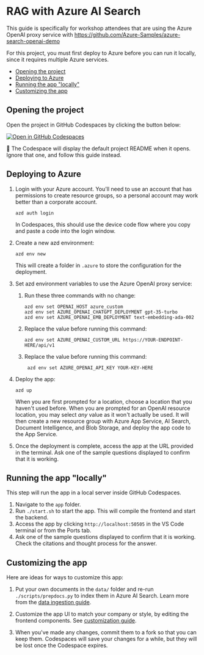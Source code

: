 
# RAG with Azure AI Search

This guide is specifically for workshop attendees that are using the Azure OpenAI proxy service
with https://github.com/Azure-Samples/azure-search-openai-demo

For this project, you must first deploy to Azure before you can run it locally, since it requires multiple Azure services.

* [Opening the project](#opening-the-project)
* [Deploying to Azure](#deploying-to-azure)
* [Running the app "locally"](#running-the-app-locally)
* [Customizing the app](#customizing-the-app)

## Opening the project

Open the project in GitHub Codespaces by clicking the button below:

[![Open in GitHub Codespaces](https://github.com/codespaces/badge.svg)](https://github.com/codespaces/new?hide_repo_select=true&ref=main&repo=599293758&machine=standardLinux32gb&devcontainer_path=.devcontainer%2Fdevcontainer.json&location=WestUs2)

👀 The Codespace will display the default project README when it opens. Ignore that one, and follow this guide instead.

## Deploying to Azure

1. Login with your Azure account. You'll need to use an account that has permissions to create resource groups, so a personal account may work better than a corporate account.

    ```shell
    azd auth login
    ```

    In Codespaces, this should use the device code flow where you copy and paste a code into the login window.

2. Create a new azd environment:

    ```shell
    azd env new
    ```

    This will create a folder in `.azure` to store the configuration for the deployment.

3. Set azd environment variables to use the Azure OpenAI proxy service:

    1. Run these three commands with no change:
       
        ```shell
        azd env set OPENAI_HOST azure_custom
        azd env set AZURE_OPENAI_CHATGPT_DEPLOYMENT gpt-35-turbo
        azd env set AZURE_OPENAI_EMB_DEPLOYMENT text-embedding-ada-002
        ```

    2. Replace the value before running this command:
        
        ```shell
        azd env set AZURE_OPENAI_CUSTOM_URL https://YOUR-ENDPOINT-HERE/api/v1
        ```
  
    3. Replace the value before running this command:
  
       ```shell
        azd env set AZURE_OPENAI_API_KEY YOUR-KEY-HERE
        ```

4. Deploy the app:

    ```shell
    azd up
    ```

    When you are first prompted for a location, choose a location that you haven't used before.
    When you are prompted for an OpenAI resource location, you may select *any* value as it won't actually be used.
    It will then create a new resource group with Azure App Service, AI Search, Document Intelligence, and Blob Storage,
    and deploy the app code to the App Service.

5. Once the deployment is complete, access the app at the URL provided in the terminal. Ask one of the sample questions displayed to confirm that it is working.

## Running the app "locally"

This step will run the app in a local server inside GitHub Codespaces.

1. Navigate to the `app` folder.
2. Run `./start.sh` to start the app. This will compile the frontend and start the backend.
3. Access the app by clicking `http://localhost:50505` in the VS Code terminal or from the Ports tab.
4. Ask one of the sample questions displayed to confirm that it is working. Check the citations and thought process for the answer.

## Customizing the app

Here are ideas for ways to customize this app:

1. Put your own documents in the `data/` folder and re-run `./scripts/prepdocs.py` to index them in Azure AI Search. Learn more from the [data ingestion guide](https://github.com/Azure-Samples/azure-search-openai-demo/blob/main/docs/data_ingestion.md).

2. Customize the app UI to match your company or style, by editing the frontend components. See [customization guide](https://github.com/Azure-Samples/azure-search-openai-demo/blob/main/docs/customization.md#customizing-the-ui).

3. When you've made any changes, commit them to a fork so that you can keep them. Codespaces will save your changes for a while, but they will be lost once the Codespace expires.
